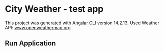 # City Weather - test app

This project was generated with [Angular CLI](https://github.com/angular/angular-cli) version 14.2.13.
Used Weather API: www.openweathermap.org

## Run Application
